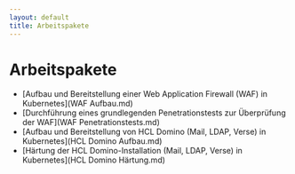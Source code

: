 ```yaml
---
layout: default
title: Arbeitspakete
---
```


# Arbeitspakete

- [Aufbau und Bereitstellung einer Web Application Firewall (WAF) in Kubernetes](WAF Aufbau.md)
- [Durchführung eines grundlegenden Penetrationstests zur Überprüfung der WAF](WAF Penetrationstests.md)
- [Aufbau und Bereitstellung von HCL Domino (Mail, LDAP, Verse) in Kubernetes](HCL Domino Aufbau.md)
- [Härtung der HCL Domino-Installation (Mail, LDAP, Verse) in Kubernetes](HCL Domino Härtung.md)
